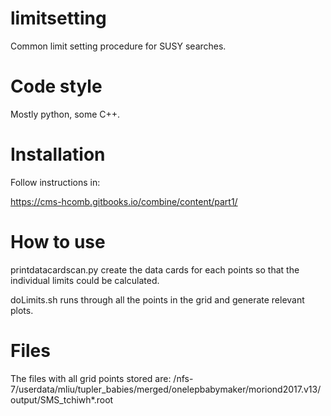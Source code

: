 # limitsetting
Common limit setting procedure for SUSY searches.

# Code style
Mostly python, some C++.

# Installation
Follow instructions in:

https://cms-hcomb.gitbooks.io/combine/content/part1/


# How to use
printdatacardscan.py create the data cards for each points so that the individual limits could be calculated.

doLimits.sh runs through all the points in the grid and generate relevant plots.

# Files
The files with all grid points stored are:
/nfs-7/userdata/mliu/tupler_babies/merged/onelepbabymaker/moriond2017.v13/output/SMS_tchiwh*.root
